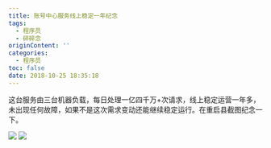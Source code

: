 ```yaml
---
title: 账号中心服务线上稳定一年纪念
tags:
  - 程序员
  - 碎碎念
originContent: ''
categories:
  - 程序员
toc: false
date: 2018-10-25 18:35:18
---
```


这台服务由三台机器负载，每日处理一亿四千万+次请求，线上稳定运营一年多，未出现任何故障，如果不是这次需求变动还能继续稳定运行。在重启县截图纪念一下。

![](http://file.mspring.org/images/blog/4cf2110bad00ed8f9b8e9726ddea7cc4)
![](http://file.mspring.org/images/blog/c75ddcffe7c32f9d32816c421d08a63d)